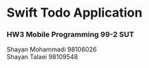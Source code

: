 # Swift Todo Application

### HW3 Mobile Programming 99-2 SUT

Shayan Mohammadi 98106026\
Shayan Talaei 98109548
